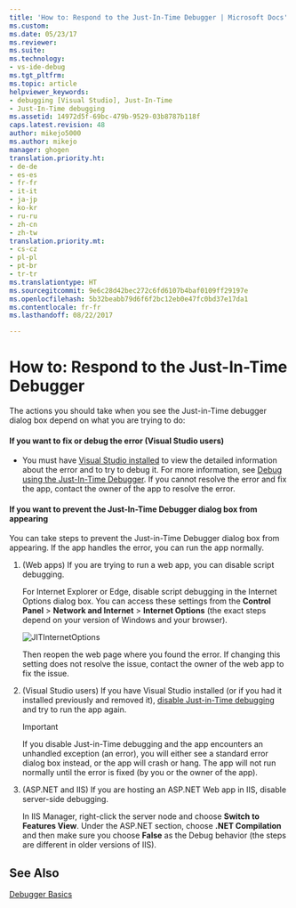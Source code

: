 ```yaml
---
title: 'How to: Respond to the Just-In-Time Debugger | Microsoft Docs'
ms.custom: 
ms.date: 05/23/17
ms.reviewer: 
ms.suite: 
ms.technology:
- vs-ide-debug
ms.tgt_pltfrm: 
ms.topic: article
helpviewer_keywords:
- debugging [Visual Studio], Just-In-Time
- Just-In-Time debugging
ms.assetid: 14972d5f-69bc-479b-9529-03b8787b118f
caps.latest.revision: 48
author: mikejo5000
ms.author: mikejo
manager: ghogen
translation.priority.ht:
- de-de
- es-es
- fr-fr
- it-it
- ja-jp
- ko-kr
- ru-ru
- zh-cn
- zh-tw
translation.priority.mt:
- cs-cz
- pl-pl
- pt-br
- tr-tr
ms.translationtype: HT
ms.sourcegitcommit: 9e6c28d42bec272c6fd6107b4baf0109ff29197e
ms.openlocfilehash: 5b32beabb79d6f6f2bc12eb0e47fc0bd37e17da1
ms.contentlocale: fr-fr
ms.lasthandoff: 08/22/2017

---
```

# <a name="how-to-respond-to-the-just-in-time-debugger"></a>How to: Respond to the Just-In-Time Debugger

The actions you should take when you see the Just-in-Time debugger dialog box depend on what you are trying to do:

#### <a name="if-you-want-to-fix-or-debug-the-error-visual-studio-users"></a>If you want to fix or debug the error (Visual Studio users)

- You must have [Visual Studio installed](https://www.microsoft.com/en-us/download/details.aspx?id=48146) to view the detailed information about the error and to try to debug it. For more information, see [Debug using the Just-In-Time Debugger](../debugger/debug-using-the-just-in-time-debugger.md). If you cannot resolve the error and fix the app, contact the owner of the app to resolve the error.

#### <a name="if-you-want-to-prevent-the-just-in-time-debugger-dialog-box-from-appearing"></a>If you want to prevent the Just-In-Time Debugger dialog box from appearing

You can take steps to prevent the Just-in-Time Debugger dialog box from appearing. If the app handles the error, you can run the app normally.

1. (Web apps) If you are trying to run a web app, you can disable script debugging.

    For Internet Explorer or Edge, disable script debugging in the Internet Options dialog box. You can access these settings from the **Control Panel** > **Network and Internet** > **Internet Options** (the exact steps depend on your version of Windows and your browser).

    ![JITInternetOptions](../debugger/media/jitinternetoptions.png "JITInternetOptions")

    Then reopen the web page where you found the error. If changing this setting does not resolve the issue, contact the owner of the web app to fix the issue.

3. (Visual Studio users) If you have Visual Studio installed (or if you had it installed previously and removed it), [disable Just-in-Time debugging](../debugger/debug-using-the-just-in-time-debugger.md) and try to run the app again.

    > [!IMPORTANT]
    > If you disable Just-in-Time debugging and the app encounters an unhandled exception (an error), you will either see a standard error dialog box instead, or the app will crash or hang. The app will not run normally until the error is fixed (by you or the owner of the app).

2. (ASP.NET and IIS) If you are hosting an ASP.NET Web app in IIS, disable server-side debugging.

    In IIS Manager, right-click the server node and choose **Switch to Features View**. Under the ASP.NET section, choose **.NET Compilation** and then make sure you choose **False** as the Debug behavior (the steps are different in older versions of IIS).
  
## <a name="see-also"></a>See Also    
 [Debugger Basics](../debugger/debugger-basics.md)   

